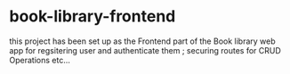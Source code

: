 # book-library-frontend
this project has been set up as the Frontend part of the Book library web app for regsitering user and authenticate them ; securing routes for CRUD Operations  etc...
